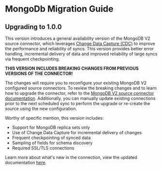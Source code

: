 # MongoDb Migration Guide

## Upgrading to 1.0.0

This version introduces a general availability version of the MongoDB V2 source connector, which leverages 
[Change Data Capture (CDC)](https://docs.airbyte.com/understanding-airbyte/cdc) to improve the performance and 
reliability of syncs.  This version provides better error handling, incremental delivery of data and improved 
reliability of large syncs via frequent checkpointing.  

**THIS VERSION INCLUDES BREAKING CHANGES FROM PREVIOUS VERSIONS OF THE CONNECTOR!**

The changes will require you to reconfigure your existing MongoDB V2 configured source connectors.  To review the 
breaking changes and to learn how to upgrade the connector, refer to the [MongoDB V2 source connector documentation](mongodb-v2#upgrade-from-previous-version).
Additionally, you can manually update existing connections prior to the next scheduled sync to perform the upgrade or 
re-create the source using the new configuration.

Worthy of specific mention, this version includes:

- Support for MongoDB replica sets only
- Use of Change Data Capture for incremental delivery of changes
- Frequent checkpointing of synced data
- Sampling of fields for schema discovery
- Required SSL/TLS connections

Learn more about what's new in the connection, view the updated documentation [here](mongodb-v2).
